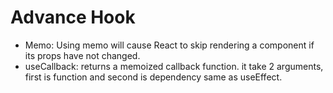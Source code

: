 # Advance Hook

- Memo: Using memo will cause React to skip rendering a component if its props have not changed.
- useCallback: returns a memoized callback function. it take 2 arguments, first is function and second is dependency same as useEffect.






